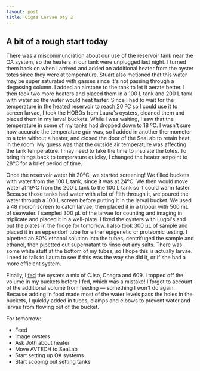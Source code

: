```yaml
---
layout: post
title: Gigas Larvae Day 2
---
```


## A bit of a rough start today

There was a miscommunciation about our use of the reservoir tank near the OA system, so the heaters in our tank were unplugged last night. I turned them back on when I arrived and added an additional heater from the oyster totes since they were at temperature. Stuart also metioned that this water may be super saturated with gasses since it's not passing through a degassing column. I added an airstone to the tank to let it aerate better. I then took two more heaters and placed them in a 100 L tank and 200 L tank with water so the water would heat faster. Since I had to wait for the temperature in the heated reservoir to reach 20 ºC so I could use it to screen larvae, I took the HOBOs from Laura's oysters, cleaned them and placed them in my larval buckets. While I was waiting, I saw that the temperature in some of my tanks had dropped down to 18 ºC. I wasn't sure how accurate the temperature gun was, so I added in another thermometer to a tote without a heater, and closed the door of the SeaLab to retain heat in the room. My guess was that the outside air temperature was affecting the tank temperature. I may need to take the time to insulate the totes. To bring things back to temperature quiclky, I changed the heater setpoint to 28ºC for a brief period of time.

Once the reservoir water hit 20ºC, we started screening! We filled buckets with water from the 100 L tank, since it was at 24ºC. We then would move water at 19ºC from the 200 L tank to the 100 L tank so it could warm faster. Because those tanks had water with a lot of filth through it, we poured the water through a 100 L screen before putting it in the larval bucket. We used a 48 micron screen to catch larvae, then placed it in a tripour with 500 mL of seawater. I sampled 300 µL of the larvae for counting and imaging in triplicate and placed it in a well-plate. I fixed the oysters with Lugol's and put the plates in the fridge for tomorrow. I also took 300 µL of sample and placed it in an eppendorf tube for either epigenetic or proteomic testing. I pipetted an 80% ethanol solution into the tubes, centrifuged the sample and ethanol, then pipetted out supernatant to rinse out any salts. There was some white stuff at the bottom of my tubes, so I hope this is actually larvae. I need to talk to Laura to see if this was the way she did it, or if she had a more efficient system.

Finally, I [fed]() the oysters a mix of C.iso, Chagra and 609. I topped off the volume in my buckets before I fed, which was a mistake! I forgot to account of the additional volume from feeding — something I won't do again. Because adding in food made most of the water levels pass the holes in the buckets, I quickly added in tubes, clamps and elbows to prevent water and larvae from flowing out of the bucket.

For tomorrow:

- Feed
- Image oysters
- Ask Joth about heater
- Move AVTECH to SeaLab
- Start setting up OA systems
- Start scoping out setting tanks
